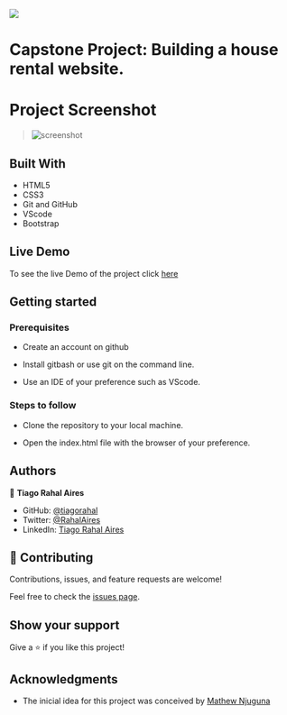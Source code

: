 ![](https://img.shields.io/badge/Microverse-blueviolet)

# Capstone Project: Building a house rental website.

# Project Screenshot

> ![screenshot](https://github.com/tiagorahal/rentalHomes-site/blob/milestones/assets/images/print-index.png)

## Built With

- HTML5
- CSS3
- Git and GitHub
- VScode
- Bootstrap

## Live Demo

To see the live Demo of the project click [here](https://tiagorahal.github.io/rentalHomes-site/)

## Getting started

### Prerequisites

- Create an account on github

- Install gitbash or use git on the command line.
 
- Use an IDE of your preference such as VScode.

### Steps to follow

- Clone the repository to your local machine.

- Open the index.html file with the browser of your preference.

## Authors

👤 **Tiago Rahal Aires**

- GitHub: [@tiagorahal](https://github.com/tiagorahal)
- Twitter: [@RahalAires](https://twitter.com/RahalAires)
- LinkedIn: [Tiago Rahal Aires](https://linkedin.com/tiagorahal)

## 🤝 Contributing

Contributions, issues, and feature requests are welcome!

Feel free to check the [issues page](https://github.com/tiagorahal/rentalHomes-site/issues).

## Show your support

Give a ⭐️ if you like this project!

## Acknowledgments

- The inicial idea for this project was conceived by  [Mathew Njuguna](https://www.behance.net/mathewnjuguna)

